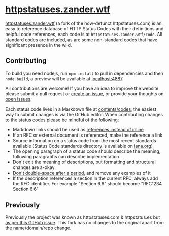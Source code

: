 # [httpstatuses.zander.wtf][5]

[httpstatuses.zander.wtf][5] (a fork of the now-defunct httpstatuses.com) is an easy to reference database of HTTP Status Codes with their definitions and helpful code references, each code is at `httpstatuses.zander.wtf/code`. All standard codes are included, as are some non-standard codes that have significant presence in the wild.

## Contributing

To build you need nodejs, run `npm install` to pull in dependencies and then `node build`, a preview will be available at [localhost:4887][8].

All contributions are welcome! If you have an idea to improve the website please submit a pull request or [create an issue][1], or provide your thoughts on [open issues][1].

Each status code lives in a Markdown file at [contents/codes](contents/codes), the easiest way to submit changes is via the GitHub editor. When contributing changes to the status codes please be mindful of the following:

- Markdown links should be used as [references instead of inline][2]
- If an RFC or external document is referenced, make the reference a link
- Source information on a status code from the most recent standards available (Status Code standards directory is available on [iana.org][3])
- The opening paragraph of a status code should describe the meaning, following paragraphs can describe implementation
- Don't edit the meaning of descriptions, but formatting and structural changes are a-okay
- [Don't double-space after a period][4], and remove any examples of it
- If the description references a section in the current RFC, always add the RFC identifier. For example "Section 6.6" should become "RFC1234 Section 6.6"

## Previously

Previously the project was known as httpstatuses.com & httpstatus.es but [as per this GitHub issue][7]. This fork has no changes to the original apart from the name/domain/repo change.

[1]: https://github.com/mrmartineau/httpstatuses/issues
[2]: https://daringfireball.net/projects/markdown/syntax#link
[3]: http://www.iana.org/assignments/http-status-codes/http-status-codes.xhtml
[4]: http://www.slate.com/articles/technology/technology/2011/01/space_invaders.html
[5]: https://httpstatuses.zander.wtf
[7]: https://github.com/citricsquid/httpstatuses/issues/29
[8]: http://localhost:4887
